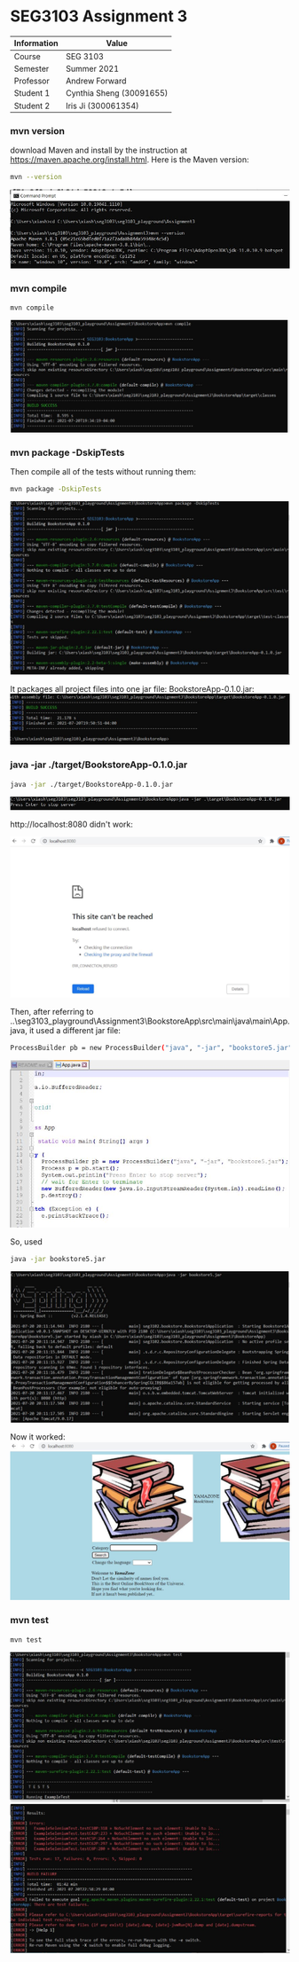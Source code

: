 # SEG3103 Assignment 3

| Information | Value |
| --- | --- |
| Course | SEG 3103 |
| Semester | Summer 2021 |
| Professor | Andrew Forward |
| Student 1 | Cynthia Sheng (30091655) |
| Student 2 | Iris Ji (300061354) |

### mvn version
download Maven and install by the instruction at https://maven.apache.org/install.html. Here is the Maven version:
```bash
mvn --version
```
![maven](assets/mv.JPG)

### mvn compile
```bash
mvn compile
```
![maven](assets/mc.JPG)

### mvn package -DskipTests
Then compile all of the tests without running them:
```bash
mvn package -DskipTests
```
![maven](assets/test1.JPG)

It packages all project files into one jar file: BookstoreApp-0.1.0.jar:
![maven](assets/test2.JPG)

### java -jar ./target/BookstoreApp-0.1.0.jar
```bash
java -jar ./target/BookstoreApp-0.1.0.jar
```
![maven](assets/jar1.JPG)

http://localhost:8080 didn't work:

![maven](assets/localhost1.JPG)

Then, after referring to ..\seg3103_playground\Assignment3\BookstoreApp\src\main\java\main\App.java, it used a different jar file:
```bash
ProcessBuilder pb = new ProcessBuilder("java", "-jar", "bookstore5.jar");
```
![maven](assets/jar2.JPG)

So, used 
```bash
java -jar bookstore5.jar
```
![maven](assets/jar3.JPG)

Now it worked:
![maven](assets/localhost2.JPG)


### mvn test

```bash
mvn test
```
![maven](assets/test4.JPG)
![maven](assets/test5.JPG)


